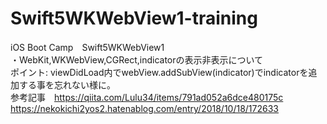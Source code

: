# Swift5WKWebView1-training
iOS Boot Camp　Swift5WKWebView1  
・WebKit,WKWebView,CGRect,indicatorの表示非表示について  
ポイント: viewDidLoad内でwebView.addSubView(indicator)でindicatorを追加する事を忘れない様に。  
参考記事　https://qiita.com/Lulu34/items/791ad052a6dce480175c  
https://nekokichi2yos2.hatenablog.com/entry/2018/10/18/172633
